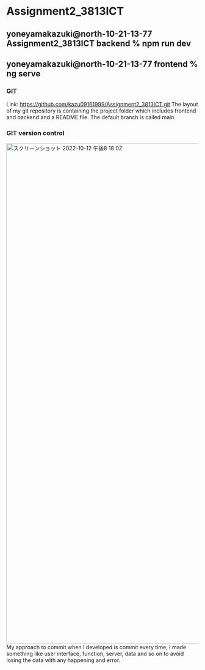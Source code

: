 # Assignment2_3813ICT

## yoneyamakazuki@north-10-21-13-77 Assignment2_3813ICT backend % npm run dev
## yoneyamakazuki@north-10-21-13-77 frontend % ng serve

### GIT
Link: https://github.com/kazu09161999/Assignment2_3813ICT.git
The layout of my git repository is containing the project folder which includes frontend and backend and a README file. The default branch is called main.

### GIT version control
<img width="1310" alt="スクリーンショット 2022-10-12 午後8 18 02" src="https://user-images.githubusercontent.com/55030235/195317314-e48bb942-3744-4018-aabb-759710198bed.png">
My approach to commit when I developed is commit every time, I made something like user interface, function, server, data and so on to avoid losing the data with any happening and error.
